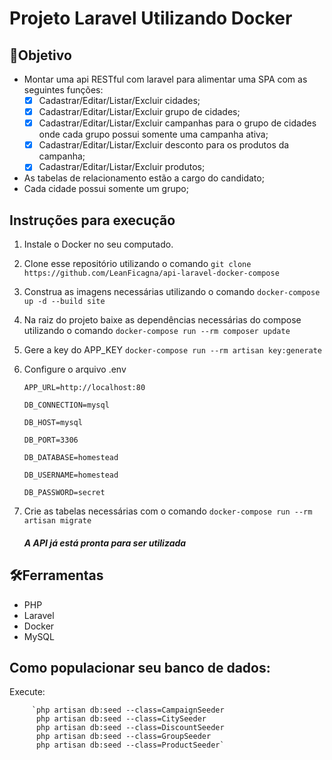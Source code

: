 # Projeto Laravel Utilizando Docker

##

## 💎Objetivo
- Montar uma api RESTful com laravel para alimentar uma SPA com as seguintes
funções:
  - [X] Cadastrar/Editar/Listar/Excluir cidades;
  - [X] Cadastrar/Editar/Listar/Excluir grupo de cidades;
  - [X] Cadastrar/Editar/Listar/Excluir campanhas para o grupo de cidades onde cada
grupo possui somente uma campanha ativa;
  - [X] Cadastrar/Editar/Listar/Excluir desconto para os produtos da campanha;
  - [X] Cadastrar/Editar/Listar/Excluir produtos;

- As tabelas de relacionamento estão a cargo do candidato;
- Cada cidade possui somente um grupo;

## Instruções para execução
1. Instale o Docker no seu computado.
2. Clone esse repositório utilizando o comando `git clone https://github.com/LeanFicagna/api-laravel-docker-compose`
3. Construa as imagens necessárias utilizando o comando `docker-compose up -d --build site`
4. Na raiz do projeto baixe as dependências necessárias do compose utilizando o comando `docker-compose run --rm composer update`
5. Gere a key do APP_KEY `docker-compose run --rm artisan key:generate`
6. Configure o arquivo .env

     `APP_URL=http://localhost:80`
     
     `DB_CONNECTION=mysql`
     
     `DB_HOST=mysql`
     
     `DB_PORT=3306`
     
     `DB_DATABASE=homestead`
     
     `DB_USERNAME=homestead`
     
     `DB_PASSWORD=secret`
     
7. Crie as tabelas necessárias com o comando `docker-compose run --rm artisan migrate`

    ##### A API já está pronta para ser utilizada

## 🛠Ferramentas
- PHP
- Laravel
- Docker
- MySQL

## Como populacionar seu banco de dados:
Execute: 

         `php artisan db:seed --class=CampaignSeeder
          php artisan db:seed --class=CitySeeder
          php artisan db:seed --class=DiscountSeeder
          php artisan db:seed --class=GroupSeeder
          php artisan db:seed --class=ProductSeeder`
